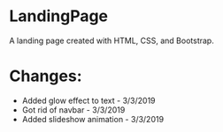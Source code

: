 # LandingPage
A landing page created with HTML, CSS, and Bootstrap.

# Changes:
* Added glow effect to text - 3/3/2019
* Got rid of navbar - 3/3/2019
* Added slideshow animation - 3/3/2019

